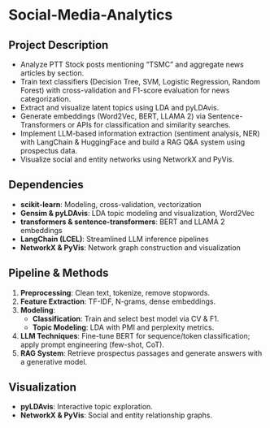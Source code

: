 # Social-Media-Analytics

## Project Description

- Analyze PTT Stock posts mentioning “TSMC” and aggregate news articles by section.
- Train text classifiers (Decision Tree, SVM, Logistic Regression, Random Forest) with cross-validation and F1-score evaluation for news categorization.
- Extract and visualize latent topics using LDA and pyLDAvis.
- Generate embeddings (Word2Vec, BERT, LLAMA 2) via Sentence-Transformers or APIs for classification and similarity searches.
- Implement LLM-based information extraction (sentiment analysis, NER) with LangChain & HuggingFace and build a RAG Q&A system using prospectus data.
- Visualize social and entity networks using NetworkX and PyVis.

## Dependencies

- **scikit-learn**: Modeling, cross-validation, vectorization
- **Gensim & pyLDAvis**: LDA topic modeling and visualization, Word2Vec
- **transformers & sentence-transformers**: BERT and LLAMA 2 embeddings
- **LangChain (LCEL)**: Streamlined LLM inference pipelines
- **NetworkX & PyVis**: Network graph construction and visualization

## Pipeline & Methods

1. **Preprocessing**: Clean text, tokenize, remove stopwords.
2. **Feature Extraction**: TF-IDF, N-grams, dense embeddings.
3. **Modeling**:
   - **Classification**: Train and select best model via CV & F1.
   - **Topic Modeling**: LDA with PMI and perplexity metrics.
4. **LLM Techniques**: Fine-tune BERT for sequence/token classification; apply prompt engineering (few-shot, CoT).
5. **RAG System**: Retrieve prospectus passages and generate answers with a generative model.

## Visualization

- **pyLDAvis**: Interactive topic exploration.
- **NetworkX & PyVis**: Social and entity relationship graphs.
